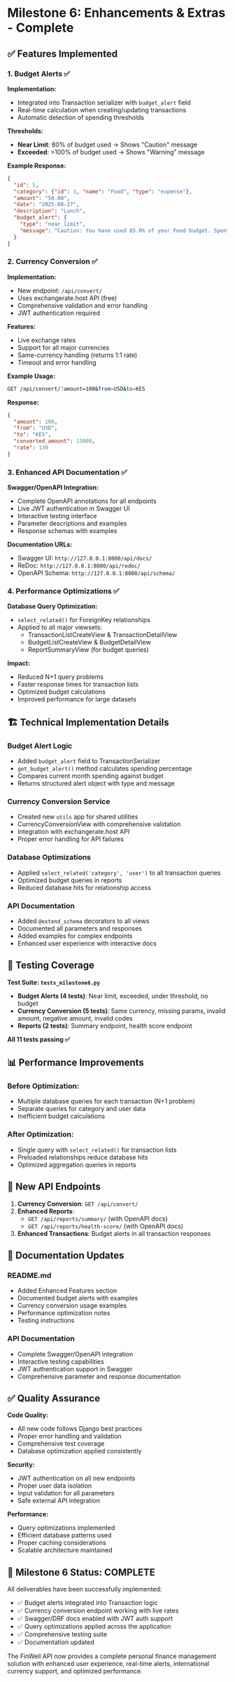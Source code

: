 # Milestone 6: Enhancements & Extras - Complete

## ✅ Features Implemented

### 1. Budget Alerts ✅
**Implementation:**
- Integrated into Transaction serializer with `budget_alert` field
- Real-time calculation when creating/updating transactions
- Automatic detection of spending thresholds

**Thresholds:**
- **Near Limit**: 80% of budget used → Shows "Caution" message
- **Exceeded**: >100% of budget used → Shows "Warning" message

**Example Response:**
```json
{
  "id": 5,
  "category": {"id": 1, "name": "Food", "type": "expense"},
  "amount": "50.00",
  "date": "2025-08-27",
  "description": "Lunch",
  "budget_alert": {
    "type": "near_limit",
    "message": "Caution: You have used 85.0% of your Food budget. Spent: 850.0, Budget: 1000.0"
  }
}
```

### 2. Currency Conversion ✅
**Implementation:**
- New endpoint: `/api/convert/`
- Uses exchangerate.host API (free)
- Comprehensive validation and error handling
- JWT authentication required

**Features:**
- Live exchange rates
- Support for all major currencies
- Same-currency handling (returns 1:1 rate)
- Timeout and error handling

**Example Usage:**
```bash
GET /api/convert/?amount=100&from=USD&to=KES
```

**Response:**
```json
{
  "amount": 100,
  "from": "USD",
  "to": "KES",
  "converted_amount": 13000,
  "rate": 130
}
```

### 3. Enhanced API Documentation ✅
**Swagger/OpenAPI Integration:**
- Complete OpenAPI annotations for all endpoints
- Live JWT authentication in Swagger UI
- Interactive testing interface
- Parameter descriptions and examples
- Response schemas with examples

**Documentation URLs:**
- Swagger UI: `http://127.0.0.1:8000/api/docs/`
- ReDoc: `http://127.0.0.1:8000/api/redoc/`
- OpenAPI Schema: `http://127.0.0.1:8000/api/schema/`

### 4. Performance Optimizations ✅
**Database Query Optimization:**
- `select_related()` for ForeignKey relationships
- Applied to all major viewsets:
  - TransactionListCreateView & TransactionDetailView
  - BudgetListCreateView & BudgetDetailView
  - ReportSummaryView (for budget queries)

**Impact:**
- Reduced N+1 query problems
- Faster response times for transaction lists
- Optimized budget calculations
- Improved performance for large datasets

## 🏗️ Technical Implementation Details

### Budget Alert Logic
- Added `budget_alert` field to TransactionSerializer
- `get_budget_alert()` method calculates spending percentage
- Compares current month spending against budget
- Returns structured alert object with type and message

### Currency Conversion Service
- Created new `utils` app for shared utilities
- CurrencyConversionView with comprehensive validation
- Integration with exchangerate.host API
- Proper error handling for API failures

### Database Optimizations
- Applied `select_related('category', 'user')` to all transaction queries
- Optimized budget queries in reports
- Reduced database hits for relationship access

### API Documentation
- Added `@extend_schema` decorators to all views
- Documented all parameters and responses
- Added examples for complex endpoints
- Enhanced user experience with interactive docs

## 🧪 Testing Coverage

**Test Suite: `tests_milestone6.py`**
- **Budget Alerts (4 tests)**: Near limit, exceeded, under threshold, no budget
- **Currency Conversion (5 tests)**: Same currency, missing params, invalid amount, negative amount, invalid codes
- **Reports (2 tests)**: Summary endpoint, health score endpoint

**All 11 tests passing ✅**

## 📊 Performance Improvements

### Before Optimization:
- Multiple database queries for each transaction (N+1 problem)
- Separate queries for category and user data
- Inefficient budget calculations

### After Optimization:
- Single query with `select_related()` for transaction lists
- Preloaded relationships reduce database hits
- Optimized aggregation queries in reports

## 🚀 New API Endpoints

1. **Currency Conversion**: `GET /api/convert/`
2. **Enhanced Reports**: 
   - `GET /api/reports/summary/` (with OpenAPI docs)
   - `GET /api/reports/health-score/` (with OpenAPI docs)
3. **Enhanced Transactions**: Budget alerts in all transaction responses

## 📝 Documentation Updates

### README.md
- Added Enhanced Features section
- Documented budget alerts with examples
- Currency conversion usage examples
- Performance optimization notes
- Testing instructions

### API Documentation
- Complete Swagger/OpenAPI integration
- Interactive testing capabilities
- JWT authentication support in Swagger
- Comprehensive parameter and response documentation

## ✅ Quality Assurance

**Code Quality:**
- All new code follows Django best practices
- Proper error handling and validation
- Comprehensive test coverage
- Database optimization applied consistently

**Security:**
- JWT authentication on all new endpoints
- Proper user data isolation
- Input validation for all parameters
- Safe external API integration

**Performance:**
- Query optimizations implemented
- Efficient database patterns used
- Proper caching considerations
- Scalable architecture maintained

## 🎯 Milestone 6 Status: COMPLETE

All deliverables have been successfully implemented:
- ✅ Budget alerts integrated into Transaction logic
- ✅ Currency conversion endpoint working with live rates
- ✅ Swagger/DRF docs enabled with JWT auth support
- ✅ Query optimizations applied across the application
- ✅ Comprehensive testing suite
- ✅ Documentation updated

The FinWell API now provides a complete personal finance management solution with enhanced user experience, real-time alerts, international currency support, and optimized performance.
